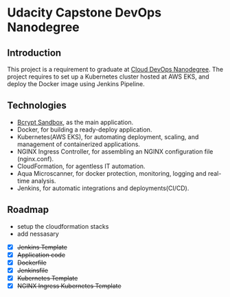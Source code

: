 # Udacity Capstone DevOps Nanodegree

## Introduction

This project is a requirement to graduate at [Cloud DevOps Nanodegree](https://www.udacity.com/course/cloud-dev-ops-nanodegree--nd9991). The project requires to set up a Kubernetes cluster hosted at AWS EKS, and deploy the Docker image using Jenkins Pipeline.

## Technologies

* [Bcrypt Sandbox](https://github.com/felladrin/bcrypt-sandbox), as the main application.
* Docker, for building a ready-deploy application.
* Kubernetes(AWS EKS), for automating deployment, scaling, and management of containerized applications.
* NGINX Ingress Controller, for assembling an NGINX configuration file (nginx.conf).
* CloudFormation, for agentless IT automation.
* Aqua Microscanner, for docker protection, monitoring, logging and real-time analysis.
* Jenkins, for automatic integrations and deployments(CI/CD).

## Roadmap
  - setup the cloudformation stacks
  - add nessasary
  - [x] ~~Jenkins Template~~
  - [x] ~~Application code~~
  - [x] ~~Dockerfile~~
  - [x] ~~Jenkinsfile~~
  - [x] ~~Kubernetes Template~~
  - [x] ~~NGINX Ingress Kubernetes Template~~
